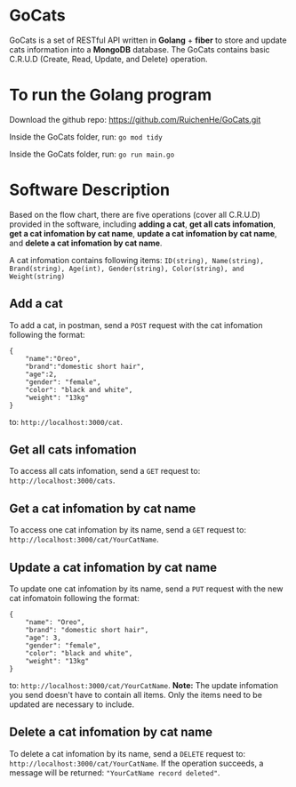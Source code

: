 # GoCats
GoCats is a set of RESTful API written in **Golang** + **fiber** to store and update cats information into a **MongoDB** database. The GoCats contains basic C.R.U.D (Create, Read, Update, and Delete) operation. 
# To run the Golang program
Download the github repo:
https://github.com/RuichenHe/GoCats.git

Inside the GoCats folder, run:
`go mod tidy`

Inside the GoCats folder, run:
`go run main.go`

# Software Description
Based on the flow chart, there are five operations (cover all C.R.U.D) provided in the software, including **adding a cat**, **get all cats infomation**, **get a cat infomation by cat name**, **update a cat infomation by cat name**, and **delete a cat infomation by cat name**. 

A cat infomation contains following items:
`ID(string), Name(string), Brand(string), Age(int), Gender(string), Color(string), and Weight(string)`
## Add a cat
To add a cat, in postman, send a `POST` request with the cat infomation following the format:
```
{
    "name":"Oreo",
    "brand":"domestic short hair",
    "age":2,
    "gender": "female",
    "color": "black and white",
    "weight": "13kg"
}
```
to: `http://localhost:3000/cat`.
## Get all cats infomation
To access all cats infomation, send a `GET` request to: `http://localhost:3000/cats`.
## Get a cat infomation by cat name
To access one cat infomation by its name, send a `GET` request to: `http://localhost:3000/cat/YourCatName`.
## Update a cat infomation by cat name
To update one cat infomation by its name, send a `PUT` request with the new cat infomatoin following the format:
```
{
    "name": "Oreo",
    "brand": "domestic short hair",
    "age": 3,
    "gender": "female",
    "color": "black and white",
    "weight": "13kg"
}
```
to: `http://localhost:3000/cat/YourCatName`.
**Note:** The update infomation you send doesn't have to contain all items. Only the items need to be updated are necessary to include. 
## Delete a cat infomation by cat name
To delete a cat infomation by its name, send a `DELETE` request to: `http://localhost:3000/cat/YourCatName`. If the operation succeeds, a message will be returned: `"YourCatName record deleted"`. 
